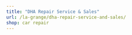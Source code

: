 ```yaml
---
title: "DHA Repair Service & Sales"
url: /la-grange/dha-repair-service-and-sales/
shop: car repair
---
```

